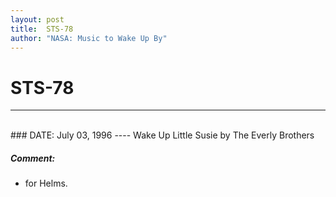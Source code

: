```yaml
---
layout: post
title:  STS-78
author: "NASA: Music to Wake Up By"
---
```


# STS-78
----
<br/>
### DATE: July 03, 1996
----
Wake Up Little Susie by The Everly Brothers

##### Comment:
* for Helms.
